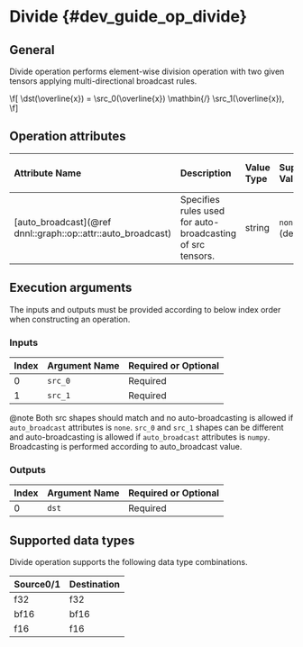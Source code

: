 Divide {#dev_guide_op_divide}
=============================

## General

Divide operation performs element-wise division operation with two given tensors
applying multi-directional broadcast rules.

\f[
    \dst(\overline{x}) =
        \src_0(\overline{x}) \mathbin{/} \src_1(\overline{x}),
\f]

## Operation attributes

| Attribute Name                                               | Description                                                | Value Type | Supported Values         | Required or Optional |
|:-------------------------------------------------------------|:-----------------------------------------------------------|:-----------|:-------------------------|:---------------------|
| [auto_broadcast](@ref dnnl::graph::op::attr::auto_broadcast) | Specifies rules used for auto-broadcasting of src tensors. |string      |`none`, `numpy` (default) | Optional             |

## Execution arguments

The inputs and outputs must be provided according to below index order when
constructing an operation.

### Inputs

| Index | Argument Name | Required or Optional |
|:------|:--------------|:---------------------|
| 0     | `src_0`       | Required             |
| 1     | `src_1`       | Required             |

@note Both src shapes should match and no auto-broadcasting is allowed if
`auto_broadcast` attributes is `none`. `src_0` and `src_1` shapes can be
different and auto-broadcasting is allowed if `auto_broadcast` attributes is
`numpy`. Broadcasting is performed according to auto_broadcast value.

### Outputs

| Index | Argument Name | Required or Optional |
|:------|:--------------|:---------------------|
| 0     | `dst`         | Required             |

## Supported data types

Divide operation supports the following data type combinations.

| Source0/1 | Destination |
|:----------|:------------|
| f32       | f32         |
| bf16      | bf16        |
| f16       | f16         |
